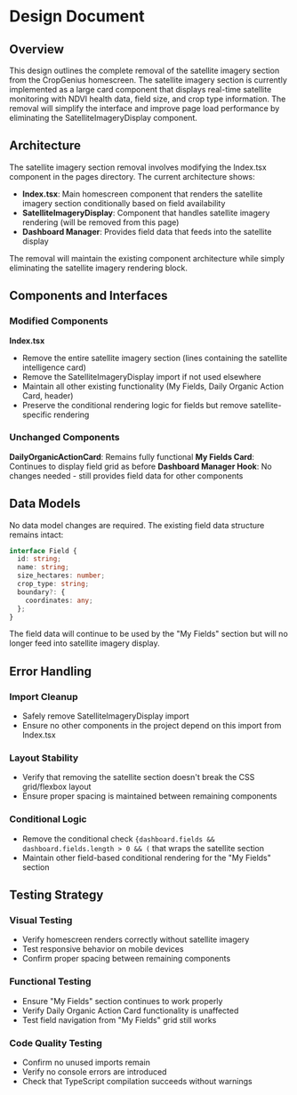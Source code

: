 # Design Document

## Overview

This design outlines the complete removal of the satellite imagery section from the CropGenius homescreen. The satellite imagery section is currently implemented as a large card component that displays real-time satellite monitoring with NDVI health data, field size, and crop type information. The removal will simplify the interface and improve page load performance by eliminating the SatelliteImageryDisplay component.

## Architecture

The satellite imagery section removal involves modifying the Index.tsx component in the pages directory. The current architecture shows:

- **Index.tsx**: Main homescreen component that renders the satellite imagery section conditionally based on field availability
- **SatelliteImageryDisplay**: Component that handles satellite imagery rendering (will be removed from this page)
- **Dashboard Manager**: Provides field data that feeds into the satellite display

The removal will maintain the existing component architecture while simply eliminating the satellite imagery rendering block.

## Components and Interfaces

### Modified Components

**Index.tsx**
- Remove the entire satellite imagery section (lines containing the satellite intelligence card)
- Remove the SatelliteImageryDisplay import if not used elsewhere
- Maintain all other existing functionality (My Fields, Daily Organic Action Card, header)
- Preserve the conditional rendering logic for fields but remove satellite-specific rendering

### Unchanged Components

**DailyOrganicActionCard**: Remains fully functional
**My Fields Card**: Continues to display field grid as before
**Dashboard Manager Hook**: No changes needed - still provides field data for other components

## Data Models

No data model changes are required. The existing field data structure remains intact:

```typescript
interface Field {
  id: string;
  name: string;
  size_hectares: number;
  crop_type: string;
  boundary?: {
    coordinates: any;
  };
}
```

The field data will continue to be used by the "My Fields" section but will no longer feed into satellite imagery display.

## Error Handling

### Import Cleanup
- Safely remove SatelliteImageryDisplay import
- Ensure no other components in the project depend on this import from Index.tsx

### Layout Stability
- Verify that removing the satellite section doesn't break the CSS grid/flexbox layout
- Ensure proper spacing is maintained between remaining components

### Conditional Logic
- Remove the conditional check `{dashboard.fields && dashboard.fields.length > 0 && (` that wraps the satellite section
- Maintain other field-based conditional rendering for the "My Fields" section

## Testing Strategy

### Visual Testing
- Verify homescreen renders correctly without satellite imagery
- Test responsive behavior on mobile devices
- Confirm proper spacing between remaining components

### Functional Testing
- Ensure "My Fields" section continues to work properly
- Verify Daily Organic Action Card functionality is unaffected
- Test field navigation from "My Fields" grid still works

### Code Quality Testing
- Confirm no unused imports remain
- Verify no console errors are introduced
- Check that TypeScript compilation succeeds without warnings